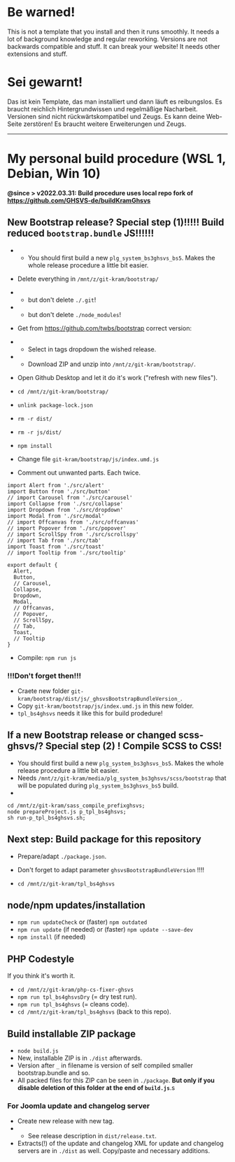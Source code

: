 # Be warned!
This is not a template that you install and then it runs smoothly. It needs a lot of background knowledge and regular reworking. Versions are not backwards compatible and stuff. It can break your website! It needs other extensions and stuff.

# Sei gewarnt!
Das ist kein Template, das man installiert und dann läuft es reibungslos. Es braucht reichlich Hintergrundwissen und regelmäßige Nacharbeit. Versionen sind nicht rückwärtskompatibel und Zeugs. Es kann deine Web-Seite zerstören! Es braucht weitere Erweiterungen und Zeugs.

----------------
# My personal build procedure (WSL 1, Debian, Win 10)

**@since > v2022.03.31: Build procedure uses local repo fork of https://github.com/GHSVS-de/buildKramGhsvs**

## New Bootstrap release? Special step (1)!!!!! Build reduced `bootstrap.bundle` JS!!!!!!
- - You should first build a new `plg_system_bs3ghsvs_bs5`. Makes the whole release procedure a little bit easier.

- Delete everything in `/mnt/z/git-kram/bootstrap/`
- - but don't delete `./.git`!
- - but don't delete `./node_modules`!
- Get from https://github.com/twbs/bootstrap correct version:
- - Select in tags dropdown the wished release.
- - Download ZIP and unzip into `/mnt/z/git-kram/bootstrap/`.
- Open Github Desktop and let it do it's work ("refresh with new files").
- `cd /mnt/z/git-kram/bootstrap/`
- `unlink package-lock.json`
- `rm -r dist/`
- `rm -r js/dist/`
- `npm install`
- Change file `git-kram/bootstrap/js/index.umd.js`
- Comment out unwanted parts. Each twice.

```
import Alert from './src/alert'
import Button from './src/button'
// import Carousel from './src/carousel'
import Collapse from './src/collapse'
import Dropdown from './src/dropdown'
import Modal from './src/modal'
// import Offcanvas from './src/offcanvas'
// import Popover from './src/popover'
// import ScrollSpy from './src/scrollspy'
// import Tab from './src/tab'
import Toast from './src/toast'
// import Tooltip from './src/tooltip'

export default {
  Alert,
  Button,
  // Carousel,
  Collapse,
  Dropdown,
  Modal,
  // Offcanvas,
  // Popover,
  // ScrollSpy,
  // Tab,
  Toast,
  // Tooltip
}
```

- Compile: `npm run js`

### !!!Don't forget then!!!
- Craete new folder `git-kram/bootstrap/dist/js/_ghsvsBootstrapBundleVersion_`.
- Copy `git-kram/bootstrap/js/index.umd.js` in this new folder.
- `tpl_bs4ghsvs` needs it like this for build prodedure!

## If a new Bootstrap release or changed scss-ghsvs/? Special step  (2) ! Compile SCSS to CSS!
- You should first build a new `plg_system_bs3ghsvs_bs5`. Makes the whole release procedure a little bit easier.
- Needs `/mnt/z/git-kram/media/plg_system_bs3ghsvs/scss/bootstrap` that will be populated during `plg_system_bs3ghsvs_bs5` build.
-
```
cd /mnt/z/git-kram/sass_compile_prefixghsvs;
node prepareProject.js p_tpl_bs4ghsvs;
sh run-p_tpl_bs4ghsvs.sh;
```

## Next step: Build package for this repository
- Prepare/adapt `./package.json`.
- Don't forget to adapt parameter `ghsvsBootstrapBundleVersion` !!!!

- `cd /mnt/z/git-kram/tpl_bs4ghsvs`

## node/npm updates/installation
- `npm run updateCheck` or (faster) `npm outdated`
- `npm run update` (if needed) or (faster) `npm update --save-dev`
- `npm install` (if needed)

## PHP Codestyle
If you think it's worth it.
- `cd /mnt/z/git-kram/php-cs-fixer-ghsvs`
- `npm run tpl_bs4ghsvsDry` (= dry test run).
- `npm run tpl_bs4ghsvs` (= cleans code).
- `cd /mnt/z/git-kram/tpl_bs4ghsvs` (back to this repo).

## Build installable ZIP package
- `node build.js`
- New, installable ZIP is in `./dist` afterwards.
- Version after `_` in filename is version of self compiled smaller bootstrap.bundle and so.
- All packed files for this ZIP can be seen in `./package`. **But only if you disable deletion of this folder at the end of `build.js`**.s

### For Joomla update and changelog server
- Create new release with new tag.
- - See release description in `dist/release.txt`.
- Extracts(!) of the update and changelog XML for update and changelog servers are in `./dist` as well. Copy/paste and necessary additions.
